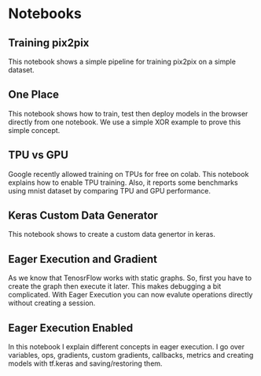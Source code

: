 # Notebooks

## Training pix2pix 

This notebook shows a simple pipeline for training pix2pix on a simple dataset.

## One Place 

This notebook shows how to train, test then deploy models in the browser directly from one notebook. We use a simple XOR example to prove this simple concept.

## TPU vs GPU 

Google recently allowed training on TPUs for free on colab. This notebook explains how to enable TPU training. Also, it reports some benchmarks using mnist dataset by comparing TPU and GPU performance.

## Keras Custom Data Generator 

This notebook shows to create a custom data genertor in keras.

## Eager Execution and Gradient 

As we know that TenosrFlow works with static graphs. So, first you have to create the graph then execute it later. This makes debugging a bit complicated. With Eager Execution you can now evalute operations directly without creating a session. 

## Eager Execution Enabled

In this notebook I explain different concepts in eager execution. I go over variables, ops, gradients, custom gradients, callbacks, metrics and creating models with tf.keras and saving/restoring them. 
